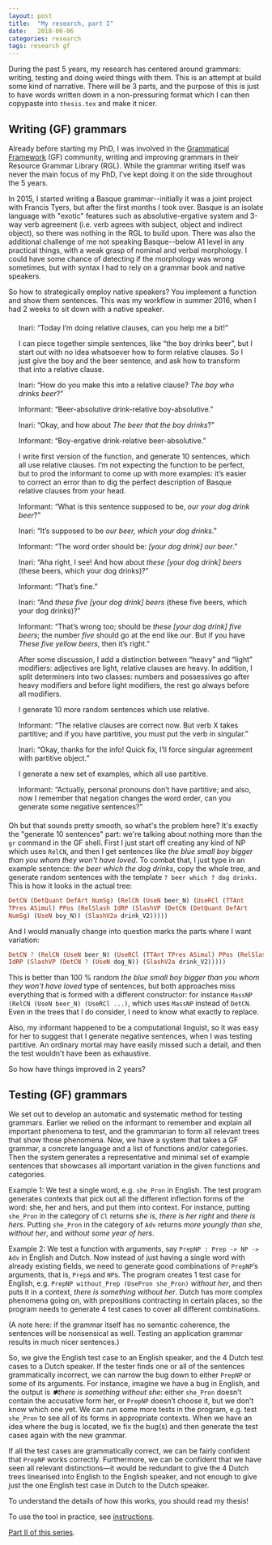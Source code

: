 ```yaml
---
layout: post
title:  "My research, part I"
date:   2018-06-06
categories: research
tags: research gf
---
```



During the past 5 years, my research has centered around grammars:
writing, testing and doing weird things with them. This is an attempt
at build some kind of narrative. There will be 3 parts, and the
purpose of this is just to have words written down in a non-pressuring
format which I can then copypaste into `thesis.tex` and make it nicer.


## Writing (GF) grammars

Already before starting my PhD, I was involved in the [Grammatical
Framework](http://www.grammaticalframework.org/) (GF) community,
writing and improving grammars in their Resource Grammar Library
(RGL). While the grammar writing itself was never the main focus of my
PhD, I've kept doing it on the side throughout the 5 years.

In 2015, I started writing a Basque grammar--initially it was a joint
project with Francis Tyers, but after the first months I took
over. Basque is an isolate language with "exotic" features such as
absolutive-ergative system and 3-way verb agreement (i.e. verb agrees
with subject, object and indirect object), so there was nothing in the
RGL to build upon. There was also the additional challenge of me not
speaking Basque--below A1 level in any practical things, with a weak
grasp of nominal and verbal morphology. I could have some chance of
detecting if the morphology was wrong sometimes, but with syntax I had
to rely on a grammar book and native speakers.

So how to strategically employ native speakers? You implement a
function and show them sentences. This was my workflow in summer 2016,
when I had 2 weeks to sit down with a native speaker.

<div class="highlight">
<div style="margin:20px">

  <p>Inari: “Today I’m doing relative clauses, can you help me a bit!”</p>

  <p>I can piece together simple sentences, like “the boy drinks beer”, but
I start out with no idea whatsoever how to form relative clauses.  So
I just give the boy and the beer sentence, and ask how to transform
that into a relative clause.</p>

  <p>Inari: “How do you make this into a relative clause? <em>The boy who
drinks beer</em>?”</p>

  <p>Informant: “Beer-absolutive drink-relative boy-absolutive.”</p>

  <p>Inari: “Okay, and how about <em>The beer that the boy drinks</em>?”</p>

  <p>Informant: “Boy-ergative drink-relative beer-absolutive.”</p>

  <p>I write first version of the function, and generate 10 sentences,
which all use relative clauses.  I’m not expecting the function to be
perfect, but to prod the informant to come up with more examples: it’s
easier to correct an error than to dig the perfect description of
Basque relative clauses from your head.</p>

  <p>Informant: “What is this sentence supposed to be, <em>our your dog drink beer</em>?”</p>

  <p>Inari: “It’s supposed to be <em>our beer, which your dog drinks</em>.”</p>

  <p>Informant: “The word order should be: <em>[your dog drink] our beer</em>.”</p>

  <p>Inari: “Aha right, I see! And how about <em>these [your dog drink] beers</em>
(these beers, which your dog drinks)?”</p>

  <p>Informant: “That’s fine.”</p>

  <p>Inari: “And <em>these five [your dog drink] beers</em> (these five beers,
which your dog drinks)?”</p>

  <p>Informant: “That’s wrong too; should be <em>these [your dog drink] five beers</em>;
the number <em>five</em> should go at the end like <em>our</em>. But if you
have <em>These five yellow beers</em>, then it’s right.”</p>

  <p>After some discussion, I add a distinction between “heavy” and “light”
modifiers: adjectives are light, relative clauses are heavy. In
addition, I split determiners into two classes: numbers and possessives
go after heavy modifiers and before light modifiers, the rest go always
before all modifiers.</p>

  <p>I generate 10 more random sentences which use relative.</p>

  <p>Informant: “The relative clauses are correct now. But verb X takes
partitive; and if you have partitive, you must put the verb in singular.”</p>

  <p>Inari: “Okay, thanks for the info! Quick fix, I’ll force singular
agreement with partitive object.”</p>

  <p>I generate a new set of examples, which all use partitive.</p>

  <p>Informant: “Actually, personal pronouns don’t have partitive; and
also, now I remember that negation changes the word order, can you
generate some negative sentences?”</p>
</div>
</div>

Oh but that sounds pretty smooth, so what's the problem here? It's
exactly the "generate 10 sentences" part: we're talking about nothing
more than the `gr` command in the GF shell. First I just start off
creating any kind of NP which uses `RelCN`, and then I get sentences
like *the blue small boy bigger than you whom they won't have
loved*. To combat that, I just type in an example sentence: *the beer
which the dog drinks*, copy the whole tree, and generate random
sentences with the template `? beer which ? dog drinks`. This is how
it looks in the actual tree:

```haskell
DetCN (DetQuant DefArt NumSg) (RelCN (UseN beer_N) (UseRCl (TTAnt
TPres ASimul) PPos (RelSlash IdRP (SlashVP (DetCN (DetQuant DefArt
NumSg) (UseN boy_N)) (SlashV2a drink_V2)))))
```

And I would manually change into question marks the parts where I want
variation:

```haskell
DetCN ? (RelCN (UseN beer_N) (UseRCl (TTAnt TPres ASimul) PPos (RelSlash
IdRP (SlashVP (DetCN ? (UseN dog_N)) (SlashV2a drink_V2)))))
```

This is better than 100 % random *the blue small boy bigger than you
whom they won't have loved* type of sentences, but both approaches
miss everything that is formed with a different constructor: for
instance `MassNP (RelCN (UseN beer_N) (UseRCl ...)`, which uses
`MassNP` instead of `DetCN`. Even in the trees that I do consider, I
need to know what exactly to replace.

Also, my informant happened to be a computational linguist, so it was
easy for her to suggest that I generate negative sentences, when I was
testing partitive. An ordinary mortal may have easily missed such a
detail, and then the test wouldn't have been as exhaustive.

So how have things improved in 2 years? 

## Testing (GF) grammars

We set out to develop an automatic and systematic method for testing
grammars. Earlier we relied on the informant to remember and explain
all important phenomena to test, and the grammarian to form all
relevant trees that show those phenomena. Now, we have a system that
takes a GF grammar, a concrete language and a list of functions and/or
categories. Then the system generates a representative and minimal set
of example sentences that showcases all important variation in the
given functions and categories.

Example 1: We test a single word, e.g. `she_Pron` in English. The test
program generates contexts that pick out all the different inflection
forms of the word: she, her and hers, and put them into context. For
instance, putting `she_Pron` in the category of `Cl` returns *she is*,
*there is her right* and *there is hers*. Putting `she_Pron` in the
category of `Adv` returns *more youngly than she*, *without her*, and
*without some year of hers*.

Example 2: We test a function with arguments, say `PrepNP : Prep -> NP
-> Adv` in English and Dutch. Now instead of just having a single word
with already existing fields, we need to generate good combinations of
`PrepNP`’s arguments, that is, `Prep`s and `NP`s. The program creates
1 test case for English, e.g. `PrepNP without_Prep (UsePron she_Pron)`
*without her*, and then puts it in a context, *there is something
without her*. Dutch has more complex phenomena going on, with
prepositions contracting in certain places, so the program needs to
generate 4 test cases to cover all different combinations.

(A note here: if the grammar itself has no semantic coherence, the
sentences will be nonsensical as well. Testing an application grammar
results in much nicer sentences.)

So, we give the English test case to an English speaker, and the 4
Dutch test cases to a Dutch speaker. If the tester finds one or all of
the sentences grammatically incorrect, we can narrow the bug down to
either `PrepNP` or some of its arguments. For instance, imagine we have
a bug in English, and the output is *✱there is something without she*:
either `she_Pron` doesn’t contain the accusative form her, or `PrepNP`
doesn’t choose it, but we don’t know which one yet. We can run some
more tests in the program, e.g. test `she_Pron` to see all of its forms
in appropriate contexts. When we have an idea where the bug is
located, we fix the bug(s) and then generate the test cases again with
the new grammar.

If all the test cases are grammatically correct, we can be fairly
confident that `PrepNP` works correctly. Furthermore, we can be
confident that we have seen all relevant distinctions—it would be
redundant to give the 4 Dutch trees linearised into English to the
English speaker, and not enough to give just the one English test case
in Dutch to the Dutch speaker.

To understand the details of how this works, you should read my
thesis!

To use the tool in practice, see
[instructions](https://github.com/GrammaticalFramework/GF/blob/master/src/tools/gftest/README.md).

[Part II of this series](https://inariksit.github.io/research/2018/06/07/my-research-2.html).
